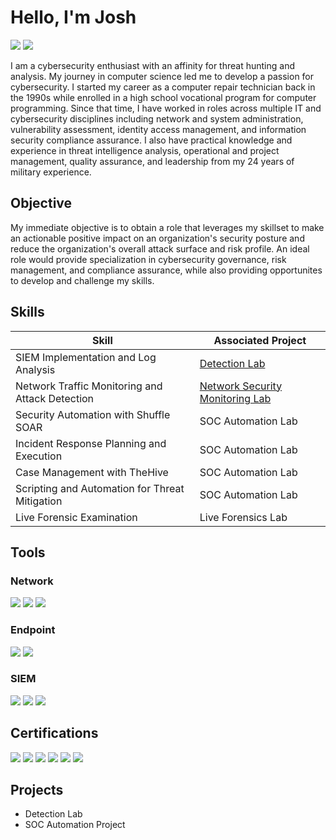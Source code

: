 # Hello, I'm Josh
<div>
<a href="https://www.linkedin.com/in/joshua-c-stroud"><img src="https://img.shields.io/badge/-LinkedIn-0072b1?&style=for-the-badge&logo=linkedin&logoColor=white" /></a>
<a href="https://www.credly.com/users/joshua-stroud.7d42c890"><img src="https://img.shields.io/badge/-Credly-FF6B00?&style=for-the-badge&logo=Credly&logoColor=white" /><a/>
<div/>

I am a cybersecurity enthusiast with an affinity for threat hunting and analysis. My journey in computer science led me to develop a passion for cybersecurity. I started my 
career as a computer repair technician back in the 1990s while enrolled in a high school vocational program for computer programming. Since that time, I have worked in 
roles across multiple IT and cybersecurity disciplines including network and system administration, vulnerability assessment, identity access management, and information security 
compliance assurance. I also have practical knowledge and experience in threat intelligence analysis, operational and project management, quality assurance, and leadership from my
24 years of military experience.

## Objective

My immediate objective is to obtain a role that leverages my skillset to make an actionable positive impact on an organization's security posture and reduce the organization's 
overall attack surface and risk profile. An ideal role would  provide specialization in cybersecurity governance, risk management, and compliance assurance, while also providing 
opportunites to develop and challenge my skills.

## Skills

| Skill                                         | Associated Project         |
|-----------------------------------------------|----------------------------|
| SIEM Implementation and Log Analysis          | <a href="https://google.com">Detection Lab</a>|
| Network Traffic Monitoring and Attack Detection | <a href="https://github.com/jcstroud79/Network-Security-Monitoring-Lab">Network Security Monitoring Lab</a>|
| Security Automation with Shuffle SOAR         | SOC Automation Lab|
| Incident Response Planning and Execution      | SOC Automation Lab|
| Case Management with TheHive                  | SOC Automation Lab|
| Scripting and Automation for Threat Mitigation | SOC Automation Lab|
| Live Forensic Examination | Live Forensics Lab|

## Tools

### Network
<div>
    <img src="https://img.shields.io/badge/-Wireshark-1679A7?&style=for-the-badge&logo=Wireshark&logoColor=white" />
    <img src="https://img.shields.io/badge/-Suricata-EF3B2D?&style=for-the-badge&logo=Suricata&logoColor=white" />
    <img src="https://img.shields.io/badge/-Zeek-777BB4?&style=for-the-badge&logo=Zeek&logoColor=white" />
</div>

### Endpoint
<div>
    <img src="https://img.shields.io/badge/-Microsoft_Defender_for_Endpoint-00A4EF?&style=for-the-badge&logo=Microsoft&logoColor=white" />
    <img src="https://img.shields.io/badge/-Velociraptor-4B275F?&style=for-the-badge&logo=Velociraptor&logoColor=white" />
</div>

### SIEM
<div>
    <img src="https://img.shields.io/badge/-Microsoft_Sentinel-0078D4?&style=for-the-badge&logo=Microsoft&logoColor=white" />
    <img src="https://img.shields.io/badge/-Splunk-000000?&style=for-the-badge&logo=Splunk&logoColor=white" />
    <img src="https://img.shields.io/badge/-Elastic-005571?&style=for-the-badge&logo=Elastic&logoColor=white" />
</div>

## Certifications
<div>
<img src="https://img.shields.io/badge/-GCIH-000080?&style=for-the-badge&logo=GIAC&logoColor=white" />
<a href="https://www.credly.com/badges/da5ab023-e27e-4ed1-9157-ba149bcd9358/public_url"><img src="https://img.shields.io/badge/-GSEC-000080?&style=for-the-badge&logo=GIAC&logoColor=white" /><a/>
<a href="https://www.credly.com/badges/dd28ba53-4f3a-40ff-a897-9c636f2e66ff/public_url"><img src="https://img.shields.io/badge/-GFACT-000080?&style=for-the-badge&logo=GIAC&logoColor=white" /><a/>
<a href="https://www.credly.com/badges/600ba462-c210-484e-afd0-2cd24720c932/public_url"><img src="https://img.shields.io/badge/-Security%2B-C8202F?&style=for-the-badge&logo=CompTIA&logoColor=white" /><a/>
<a href="https://www.credly.com/badges/80686c77-cc7e-44d4-9ca7-8ef8b1c5990b/public_url"><img src="https://img.shields.io/badge/-Network%2B-C8202F?&style=for-the-badge&logo=CompTIA&logoColor=white" /><a/>
<a href="https://www.credly.com/badges/2a8e6c48-50fd-46fb-868a-089b82f9161e/public_url"><img src="https://img.shields.io/badge/-CC-468145?&style=for-the-badge&logo=ISC2&logoColor=white" /><a/>
</div>
  
## Projects
- Detection Lab
- SOC Automation Project
